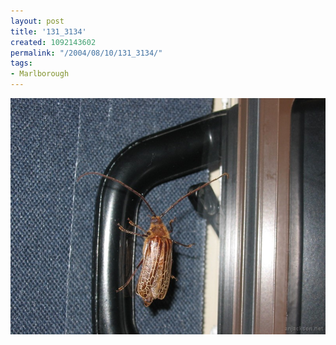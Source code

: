 ```yaml
---
layout: post
title: '131_3134'
created: 1092143602
permalink: "/2004/08/10/131_3134/"
tags:
- Marlborough
---
```


<img src="/image/images/131_3134-1112.jpg"/>

